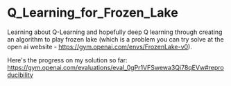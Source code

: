 # Q_Learning_for_Frozen_Lake
Learning about Q-Learning and hopefully deep Q learning through creating an algorithm to play frozen lake (which is a problem you can try solve at the open ai website - https://gym.openai.com/envs/FrozenLake-v0).

Here's the progress on my solution so far:
https://gym.openai.com/evaluations/eval_0gPr1VFSwewa3Qi78qEVw#reproducibility

